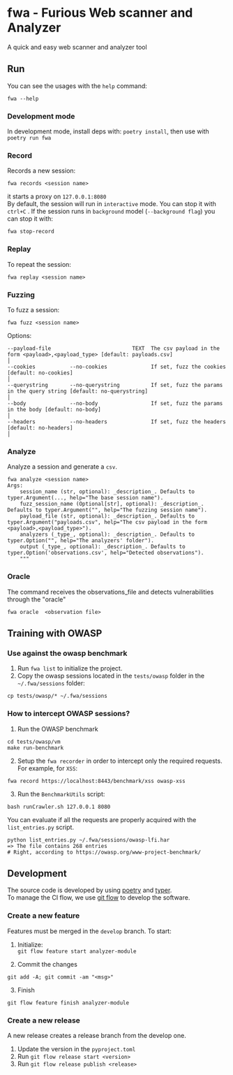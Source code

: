 # fwa - Furious Web scanner and Analyzer
A quick and easy web scanner and analyzer tool 

## Run
You can see the usages with the `help` command: 
``` 
fwa --help 
``` 

### Development mode
In development mode, install deps with: `poetry install`, then use with `poetry run fwa`

### Record
Records a new session: 
```   
fwa records <session name>
``` 
it starts a proxy on `127.0.0.1:8080`   
By default, the session will run in `interactive` mode. You can stop it with `ctrl+C` . 
If the session runs in `background` model (`--background flag`) you can stop it with: 
``` 
fwa stop-record
```  


### Replay 
To repeat the session: 
``` 
fwa replay <session name> 
``` 

### Fuzzing  
To fuzz a session: 
``` 
fwa fuzz <session name> 
```    
Options:
```
--payload-file                          TEXT  The csv payload in the form <payload>,<payload_type> [default: payloads.csv]                               │
--cookies           --no-cookies              If set, fuzz the cookies [default: no-cookies]                                                             │
--querystring       --no-querystring          If set, fuzz the params in the query string [default: no-querystring]                                      │
--body              --no-body                 If set, fuzz the params in the body [default: no-body]                                                     │
--headers           --no-headers              If set, fuzz the headers [default: no-headers]                                                             │
```

### Analyze 
Analyze a session and generate a `csv`.  
```
fwa analyze <session name>
Args:
    session_name (str, optional): _description_. Defaults to typer.Argument(..., help="The base session name").
    fuzz_session_name (Optional[str], optional): _description_. Defaults to typer.Argument("", help="The fuzzing session name").
    payload_file (str, optional): _description_. Defaults to typer.Argument("payloads.csv", help="The csv payload in the form <payload>,<payload_type>").
    analyzers (_type_, optional): _description_. Defaults to typer.Option("", help="The analyzers' folder").
    output (_type_, optional): _description_. Defaults to typer.Option('observations.csv', help="Detected observations").
    """
``` 

### Oracle 
The command receives the observations_file and detects vulnerabilities through the "oracle" 
``` 
fwa oracle  <observation file>
```

## Training with OWASP

### Use against the owasp benchmark   
1. Run `fwa list` to initialize the project. 
2. Copy the owasp sessions located in the `tests/owasp` folder in the `~/.fwa/sessions` folder: 
 ```  
cp tests/owasp/* ~/.fwa/sessions
 ```


### How to intercept OWASP sessions?   
1. Run the OWASP benchmark 
```
cd tests/owasp/vm 
make run-benchmark
```

2. Setup the `fwa recorder` in order to intercept only the required requests. For example, for `XSS`: 
``` 
fwa record https://localhost:8443/benchmark/xss owasp-xss 
```

3. Run the `BenchmarkUtils` script: 
``` 
bash runCrawler.sh 127.0.0.1 8080 
``` 

You can evaluate if all the requests are properly acquired with the `list_entries.py` script.
```
python list_entries.py ~/.fwa/sessions/owasp-lfi.har
=> The file contains 268 entries
# Right, according to https://owasp.org/www-project-benchmark/
```


## Development   
The source code is developed by using [poetry](https://python-poetry.org/) and [typer](https://typer.tiangolo.com/).   
To manage the CI flow, we  use [git flow](http://danielkummer.github.io/git-flow-cheatsheet/) to develop the software.   
### Create a new feature    

Features must be merged in the `develop` branch.
To start: 

1. Initialize:  
`git flow feature start analyzer-module`  

2. Commit the changes   
``` 
git add -A; git commit -am "<msg>"   
```  

3. Finish  
```  
git flow feature finish analyzer-module  
```   

### Create a new release   
A new release creates a release branch from the develop one.   
1. Update the version in the `pyproject.toml`   
2. Run `git flow release start <version>`  
3. Run `git flow release publish <release>`
